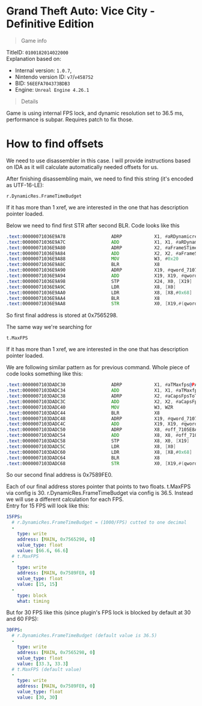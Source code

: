 # Grand Theft Auto: Vice City - Definitive Edition

> Game info

TitleID: `0100182014022000`<br>
Explanation based on:
- Internal version: `1.0.7`, 
- Nintendo version ID: `v7`/`v458752`
- BID: `56EEFA704373BDB3`
- Engine: `Unreal Engine 4.26.1`

> Details

Game is using internal FPS lock, and dynamic resolution set to 36.5 ms, performance is subpar. Requires patch to fix those.

# How to find offsets

We need to use disassembler in this case. I will provide instructions based on IDA as it will calculate automatically needed offsets for us.

After finishing disassembling main, we need to find this string (it's encoded as UTF-16-LE):
```
r.DynamicRes.FrameTimeBudget
```

If it has more than 1 xref, we are interested in the one that has description pointer loaded.

Below we need to find first STR after second BLR. Code looks like this
```asm
.text:00000071036E9A78                 ADRP            X1, #aRDynamicresFra@PAGE ; "r.DynamicRes.FrameTimeBudget"
.text:00000071036E9A7C                 ADD             X1, X1, #aRDynamicresFra@PAGEOFF ; "r.DynamicRes.FrameTimeBudget"
.text:00000071036E9A80                 ADRP            X2, #aFrameSTimeBudg@PAGE ; "Frame's time budget in milliseconds."
.text:00000071036E9A84                 ADD             X2, X2, #aFrameSTimeBudg@PAGEOFF ; "Frame's time budget in milliseconds."
.text:00000071036E9A88                 MOV             W3, #0x20
.text:00000071036E9A8C                 BLR             X8
.text:00000071036E9A90                 ADRP            X19, #qword_7107565288@PAGE
.text:00000071036E9A94                 ADD             X19, X19, #qword_7107565288@PAGEOFF
.text:00000071036E9A98                 STP             X24, X0, [X19]
.text:00000071036E9A9C                 LDR             X8, [X0]
.text:00000071036E9AA0                 LDR             X8, [X8,#0x68]
.text:00000071036E9AA4                 BLR             X8
.text:00000071036E9AA8                 STR             X0, [X19,#(qword_7107565298 - 0x7107565288)]
```

So first final address is stored at 0x7565298.

The same way we're searching for 
```
t.MaxFPS
```
If it has more than 1 xref, we are interested in the one that has description pointer loaded.

We are following similar pattern as for previous command. Whole piece of code looks something like this:
```asm
.text:0000007103DADC30                 ADRP            X1, #aTMaxfps@PAGE ; "t.MaxFPS"
.text:0000007103DADC34                 ADD             X1, X1, #aTMaxfps@PAGEOFF ; "t.MaxFPS"
.text:0000007103DADC38                 ADRP            X2, #aCapsFpsToTheGi@PAGE ; "Caps FPS to the given value.  Set to <="...
.text:0000007103DADC3C                 ADD             X2, X2, #aCapsFpsToTheGi@PAGEOFF ; "Caps FPS to the given value.  Set to <="...
.text:0000007103DADC40                 MOV             W3, WZR
.text:0000007103DADC44                 BLR             X8
.text:0000007103DADC48                 ADRP            X19, #qword_7107589FD0@PAGE
.text:0000007103DADC4C                 ADD             X19, X19, #qword_7107589FD0@PAGEOFF
.text:0000007103DADC50                 ADRP            X8, #off_7105E8A748@PAGE
.text:0000007103DADC54                 ADD             X8, X8, #off_7105E8A748@PAGEOFF
.text:0000007103DADC58                 STP             X8, X0, [X19]
.text:0000007103DADC5C                 LDR             X8, [X0]
.text:0000007103DADC60                 LDR             X8, [X8,#0x68]
.text:0000007103DADC64                 BLR             X8
.text:0000007103DADC68                 STR             X0, [X19,#(qword_7107589FE0 - 0x7107589FD0)]
```
So our second final address is 0x7589FE0.

Each of our final address stores pointer that points to two floats. t.MaxFPS via config is 30. r.DynamicRes.FrameTimeBudget via config is 36.5. Instead we will use a different calculation for each FPS.<br>
Entry for 15 FPS will look like this:
```yaml
15FPS:
  # r.DynamicRes.FrameTimeBudget = (1000/FPS) cutted to one decimal
  -
    type: write
    address: [MAIN, 0x7565298, 0]
    value_type: float
    value: [66.6, 66.6]
  # t.MaxFPS
  -
    type: write
    address: [MAIN, 0x7589FE0, 0]
    value_type: float
    value: [15, 15]
  -
    type: block
    what: timing

```
But for 30 FPS like this (since plugin's FPS lock is blocked by default at 30 and 60 FPS):
```yaml
30FPS:
  # r.DynamicRes.FrameTimeBudget (default value is 36.5)
  -
    type: write
    address: [MAIN, 0x7565298, 0]
    value_type: float
    value: [33.3, 33.3]
  # t.MaxFPS (default value)
  -
    type: write
    address: [MAIN, 0x7589FE0, 0]
    value_type: float
    value: [30, 30]

```
